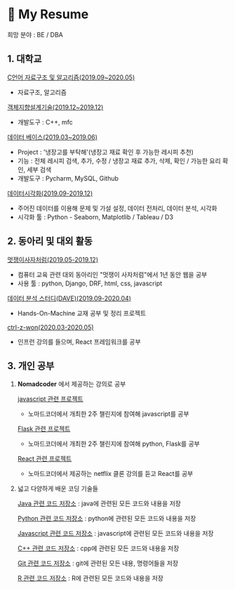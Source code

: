 # 📕 My Resume

희망 분야 : BE / DBA 


## 1. 대학교

[C언어 자료구조 및 알고리즘(2019.09~2020.05)](https://github.com/blogSoul/C_summary)
- 자료구조, 알고리즘 

[객체지향설계기술(2019.12~2019.12)](https://github.com/blogSoul/Flyaway-Korea-1)
- 개발도구 : C++, mfc


[데이터 베이스(2019.03~2019.06)](https://github.com/blogSoul/Python_summary)
- Project : '냉장고를 부탁해'(냉장고 재료 확인 후 가능한 레시피 추천)
- 기능 : 전체 레시피 검색, 추가, 수정 / 냉장고 재료 추가, 삭제, 확인 / 가능한 요리 확인, 세부 검색
- 개발도구 : Pycharm, MySQL, Github
  
[데이터시각화(2019.09-2019.12)](https://github.com/blogSoul/TrafficData_visualization)
- 주어진 데이터를 이용해 문제 및 가설 설정, 데이터 전처리, 데이터 분석, 시각화
- 시각화 툴 : Python - Seaborn, Matplotlib / Tableau / D3

## 2. 동아리 및 대외 활동

[멋쟁이사자처럼(2019.05-2019.12)](https://github.com/blogSoul/likelion_summary)
- 컴퓨터 교육 관련 대외 동아리인 "멋쟁이 사자처럼"에서 1년 동안 웹을 공부
- 사용 툴 : python, Django, DRF, html, css, javascript 

[데이터 분석 스터디(DAVE)(2019.09-2020.04)](https://github.com/DAVE-sejong/Hands-On-Machine)
- Hands-On-Machine 교재 공부 및 정리 프로젝트

[ctrl-z-won(2020.03-2020.05)](https://github.com/ctrl-z-won/SoulMinWook)
- 인프런 강의를 들으며, React 프레임워크를 공부

## 3. 개인 공부

1. __Nomadcoder__ 에서 제공하는 강의로 공부  

    [javascript 관련 프로젝트](https://github.com/blogSoul/JS_Challenge_Nomadcoder)
    - 노마드코더에서 개최한 2주 챌린지에 참여해 javascript를 공부

    [Flask 관련 프로젝트](https://github.com/blogSoul/Python_Challenge_Nomadcoder)
    - 노마드코더에서 개최한 2주 챌린지에 참여해 python, Flask를 공부

    [React 관련 프로젝트](https://github.com/blogSoul/React_Challenge_Nomadcoder)
    - 노마드코더에서 제공하는 netflix 클론 강의를 듣고 React를 공부

2. 넓고 다양하게 배운 코딩 기술들

    [Java 관련 코드 저장소](https://github.com/blogSoul/Java_summary) : java에 관련된 모든 코드와 내용을 저장

    [Python 관련 코드 저장소](https://github.com/blogSoul/Python_summary) : python에 관련된 모든 코드와 내용을 저장

    [Javascript 관련 코드 저장소](https://github.com/blogSoul/Javascript_summary) : javascript에 관련된 모든 코드와 내용을 저장

    [C++ 관련 코드 저장소](https://github.com/blogSoul/Cpp_summary) : cpp에 관련된 모든 코드와 내용을 저장

    [Git 관련 코드 저장소](https://github.com/blogSoul/Git_summary) : git에 관련된 모든 내용, 명령어들을 저장

    [R 관련 코드 저장소](https://github.com/blogSoul/R_summary) : R에 관련된 모든 코드와 내용을 저장
